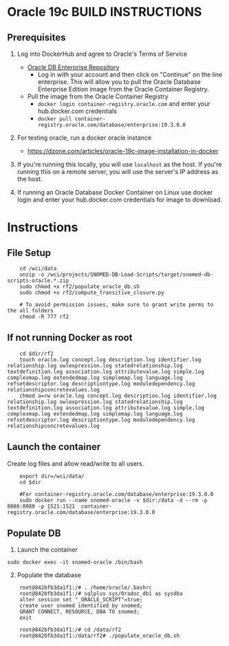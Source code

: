 # Oracle 19c BUILD INSTRUCTIONS
## Prerequisites
1. Log into DockerHub and agree to Oracle's Terms of Service
   - [Oracle DB Enterprise Repository](https://container-registry.oracle.com/ords/f?p=113:1:103153009327673::::FSP_LANGUAGE_PREFERENCE:&cs=3vvrLolDIFGAxz-ReKVoNrPBwhCCJtGRffMagNzTnvafG3AeKT2KLWKQSclqKpS-c6TF2uprvjENxXOETZOmgfQ)
     - Log in with your account and then click on "Continue" on the line enterprise. This will allow you to pull the Oracle Database Enterprise Edition image from the Oracle Container Registry.
   - Pull the image from the Oracle Container Registry
     - `docker login container-registry.oracle.com` and enter your hub.docker.com credentials
     - `docker pull container-registry.oracle.com/database/enterprise:19.3.0.0`
2. For testing oracle, run a docker oracle instance
   - https://dzone.com/articles/oracle-19c-image-installation-in-docker

3. If you're running this locally, you will use `localhost` as the host. If you're running this on a remote server,
  you will use the server's IP address as the host.

4. If running an Oracle Database Docker Container on Linux use docker login and enter your hub.docker.com
 credentials for image to download.

# Instructions

## File Setup
```
    cd /wci/data
    unzip -o /wci/projects/SNOMED-DB-Load-Scripts/target/snomed-db-scripts-oracle.*.zip
    sudo chmod +x rf2/populate_oracle_db.sh
    sudo chmod +x rf2/compute_transitive_closure.py

    # To avoid permission issues, make sure to grant write perms to the all folders
    chmod -R 777 rf2
```

## If not running Docker as root
```
    cd $dir/rf2
    touch oracle.log concept.log description.log identifier.log relationship.log owlexpression.log statedrelationship.log textdefinition.log association.log attributevalue.log simple.log complexmap.log extendedmap.log simplemap.log language.log refsetdescriptor.log descriptiontype.log moduledependency.log relationshipconcretevalues.log
    chmod a=rw oracle.log concept.log description.log identifier.log relationship.log owlexpression.log statedrelationship.log textdefinition.log association.log attributevalue.log simple.log complexmap.log extendedmap.log simplemap.log language.log refsetdescriptor.log descriptiontype.log moduledependency.log relationshipconcretevalues.log
```

## Launch the container
Create log files and allow read/write to all users.
```
    export dir=/wci/data/
    cd $dir

    #For container-registry.oracle.com/database/enterprise:19.3.0.0
    sudo docker run --name snomed-oracle -v $dir:/data -d --rm -p 8080:8080 -p 1521:1521  container-registry.oracle.com/database/enterprise:19.3.0.0
```
## Populate DB

1. Launch the container

`sudo docker exec -it snomed-oracle /bin/bash`

2. Populate the database
```
    root@842bfb3da1f1:/# . /home/oracle/.bashrc
    root@842bfb3da1f1:/# sqlplus sys/Oradoc_db1 as sysdba
    alter session set "_ORACLE_SCRIPT"=true;
    create user snomed identified by snomed;
    GRANT CONNECT, RESOURCE, DBA TO snomed;
    exit

    root@842bfb3da1f1:/# cd /data/rf2
    root@842bfb3da1f1:/data/rf2# ./populate_oracle_db.sh
```
